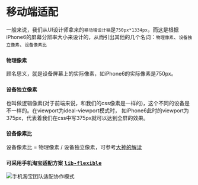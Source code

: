 # 移动端适配
一般来说，我们从UI设计师拿来的`移动端设计稿`是`750px*1334px`，而这是根据iPhone6的屏幕分辨率大小来设计的，从而引出其他的几个名词：`物理像素`、`设备独立像素`、`设备像素比`

### `物理像素`
顾名思义，就是设备屏幕上的实际像素，如iPhone6的实际像素是750px。

### `设备独立像素`
也叫做逻辑像素(对于前端来说，和我们的css像素是一样的)，这个不同的设备是不一样的。在viewport为ideal-viewport模式时， 如iPhone6此时的viewport为375px，代表着我们在css中写375px就可以达到全屏的效果。

### `设备像素比`
设备像素比 = 物理像素 / 设备独立像素，可参考[大神的解读](https://www.zhangxinxu.com/wordpress/2012/08/window-devicepixelratio/)


### `可采用手机淘宝适配方案` [`lib-flexible`](https://github.com/amfe/lib-flexible)

![手机淘宝团队适配协作模式](https://images2015.cnblogs.com/blog/459873/201510/459873-20151014135901335-771164235.png)